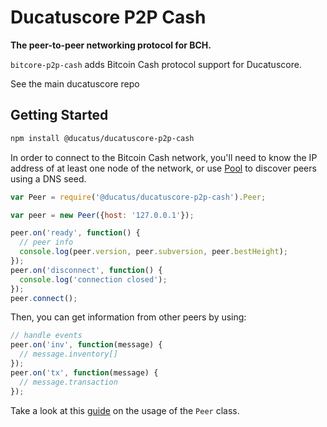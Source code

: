 # Ducatuscore P2P Cash

**The peer-to-peer networking protocol for BCH.**

`bitcore-p2p-cash` adds Bitcoin Cash protocol support for Ducatuscore.

See the main ducatuscore repo

## Getting Started

```sh
npm install @ducatus/ducatuscore-p2p-cash
```

In order to connect to the Bitcoin Cash network, you'll need to know the IP address of at least one node of the network, or use [Pool](./docs/pool.md) to discover peers using a DNS seed.

```javascript
var Peer = require('@ducatus/ducatuscore-p2p-cash').Peer;

var peer = new Peer({host: '127.0.0.1'});

peer.on('ready', function() {
  // peer info
  console.log(peer.version, peer.subversion, peer.bestHeight);
});
peer.on('disconnect', function() {
  console.log('connection closed');
});
peer.connect();
```

Then, you can get information from other peers by using:

```javascript
// handle events
peer.on('inv', function(message) {
  // message.inventory[]
});
peer.on('tx', function(message) {
  // message.transaction
});
```

Take a look at this [guide](./docs/peer.md) on the usage of the `Peer` class.